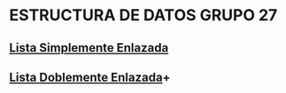 # ESTRUCTURA DE DATOS GRUPO 27
## [Lista Simplemente Enlazada](https://tytusdb.github.io/tytusds/20211SVAC/G27/Lineal_Structures/simple_list.html)
## [Lista Doblemente Enlazada](https://tytusdb.github.io/tytusds/20211SVAC/G27/Lineal_Structures/double_list.html)+
